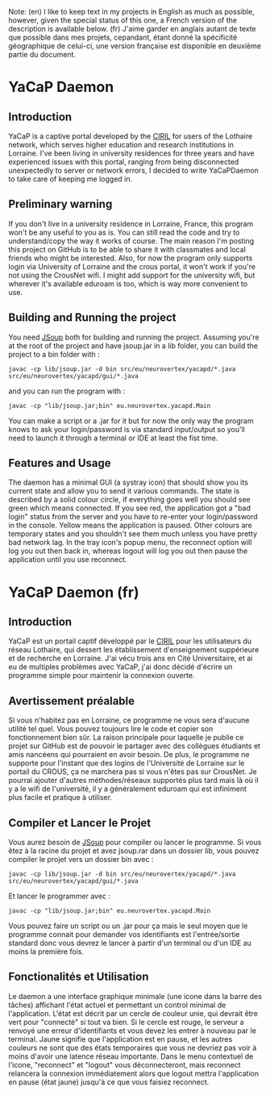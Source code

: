 Note:
(en) I like to keep text in my projects in English as much as possible, however, given the special status of this one, a French version of the description is available below.
(fr) J'aime garder en anglais autant de texte que possible dans mes projets, cepandant, étant donné la spécificité géographique de celui-ci, une version française est disponible en deuxième partie du document.

YaCaP Daemon
============

Introduction
------------

YaCaP is a captive portal developed by the [CIRIL](http://reseau.ciril.fr/) for users of the Lothaire network, which serves higher education and research institutions in Lorraine.
I've been living in university residences for three years and have experienced issues with this portal, ranging from being disconnected unexpectedly to server or network errors, I decided to write YaCaPDaemon to take care of keeping me logged in.

Preliminary warning
-------------------
If you don't live in a university residence in Lorraine, France, this program won't be any useful to you as is. You can still read the code and try to understand/copy the way it works of course.
The main reason I'm posting this project on GitHub is to be able to share it with classmates and local friends who might be interested.
Also, for now the program only supports login via University of Lorraine and the crous portal, it won't work if you're not using the CrousNet wifi. I might add support for the university wifi, but wherever it's available eduroam is too, which is way more convenient to use.

Building and Running the project
--------------------------------

You need [JSoup](http://jsoup.org/) both for building and running the project.
Assuming you're at the root of the project and have jsoup.jar in a lib folder, you can build the project to a bin folder with :

	javac -cp lib/jsoup.jar -d bin src/eu/neurovertex/yacapd/*.java src/eu/neurovertex/yacapd/gui/*.java

and you can run the program with :

	javac -cp "lib/jsoup.jar;bin" eu.neurovertex.yacapd.Main

You can make a script or a .jar for it but for now the only way the program knows to ask your login/password is via standard input/output so you'll need to launch it through a terminal or IDE at least the fist time.

Features and Usage
------------------

The daemon has a minimal GUI (a systray icon) that should show you its current state and allow you to send it various commands. The state is described by a solid colour circle, if everything goes well you should see green which means connected. If you see red, the application got a "bad login" status from the server and you have to re-enter your login/password in the console. Yellow means the application is paused. Other colours are temporary states and you shouldn't see them much unless you have pretty bad network lag. In the tray icon's popup menu, the reconnect option will log you out then back in, whereas logout will log you out then pause the application until you use reconnect.

YaCaP Daemon (fr)
=================

Introduction
------------

YaCaP est un portail captif développé par le [CIRIL](http://reseau.ciril.fr/) pour les utilisateurs du réseau Lothaire, qui dessert les établissement d'enseignement suppérieure et de recherche en Lorraine.
J'ai vécu trois ans en Cité Universitaire, et ai eu de multiples problèmes avec YaCaP, j'ai donc décidé d'écrire un programme simple pour maintenir la connexion ouverte.

Avertissement préalable
-----------------------

Si vous n'habitez pas en Lorraine, ce programme ne vous sera d'aucune utilité tel quel. Vous pouvez toujours lire le code et copier son fonctionnement bien sûr.
La raison principale pour laquelle je publie ce projet sur GitHub est de pouvoir le partager avec des collègues étudiants et amis nancéens qui pourraient en avoir besoin.
De plus, le programme ne supporte pour l'instant que des logins de l'Université de Lorraine sur le portail du CROUS, ça ne marchera pas si vous n'êtes pas sur CrousNet. Je pourrai ajouter d'autres méthodes/réseaux supportés plus tard mais là où il y a le wifi de l'université, il y a généralement eduroam qui est infiniment plus facile et pratique à utiliser.

Compiler et Lancer le Projet
----------------------------

Vous aurez besoin de [JSoup](http://jsoup.org/) pour compiler ou lancer le programme.
Si vous êtez à la racine du projet et avez jsoup.rar dans un dossier lib, vous pouvez compiler le projet vers un dossier bin avec :

	javac -cp lib/jsoup.jar -d bin src/eu/neurovertex/yacapd/*.java src/eu/neurovertex/yacapd/gui/*.java

Et lancer le programmer avec :

	javac -cp "lib/jsoup.jar;bin" eu.neurovertex.yacapd.Main

Vous pouvez faire un script ou un .jar pour ça mais le seul moyen que le programme connait pour demander vos identifiants est l'entrée/sortie standard donc vous devrez le lancer à partir d'un terminal ou d'un IDE au moins la première fois.

Fonctionalités et Utilisation
-----------------------------

Le daemon a une interface graphique minimale (une icone dans la barre des tâches) affichant l'état actuel et permettant un control minimal de l'application. L'état est décrit par un cercle de couleur unie, qui devrait être vert pour "connecté" si tout va bien. Si le cercle est rouge, le serveur a renvoyé une erreur d'identifiants et vous devez les entrer à nouveau par le terminal. Jaune signifie que l'application est en pause, et les autres couleurs ne sont que des états temporaires que vous ne devriez pas voir à moins d'avoir une latence réseau importante. Dans le menu contextuel de l'icone, "reconnect" et "logout" vous déconnecteront, mais reconnect relancera la connexion immédiatement alors que  logout mettra l'application en pause (état jaune) jusqu'à ce que vous faisiez reconnect.


